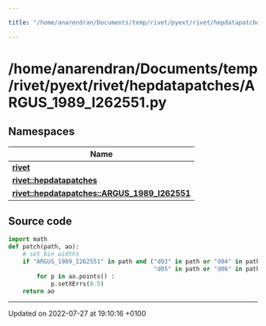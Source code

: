 ```yaml
---

title: "/home/anarendran/Documents/temp/rivet/pyext/rivet/hepdatapatches/ARGUS_1989_I262551.py"

---
```


# /home/anarendran/Documents/temp/rivet/pyext/rivet/hepdatapatches/ARGUS_1989_I262551.py



## Namespaces

| Name           |
| -------------- |
| **[rivet](http://example.org/namespaces/namespacerivet/)**  |
| **[rivet::hepdatapatches](http://example.org/namespaces/namespacerivet_1_1hepdatapatches/)**  |
| **[rivet::hepdatapatches::ARGUS_1989_I262551](http://example.org/namespaces/namespacerivet_1_1hepdatapatches_1_1argus__1989__i262551/)**  |




## Source code

```python
import math
def patch(path, ao):
    # set bin widths
    if "ARGUS_1989_I262551" in path and ("d03" in path or "d04" in path or
                                         "d05" in path or "d06" in path):
        for p in ao.points() :
            p.setXErrs(0.5)
    return ao
```


-------------------------------

Updated on 2022-07-27 at 19:10:16 +0100
